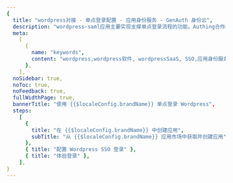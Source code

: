 ```yaml
---
{
  title: "wordpress对接 - 单点登录配置 - 应用身份服务 - GenAuth 身份云",
  description: "wordpress-saml应用主要实现支撑单点登录流程的功能。Authing合作网络提供 wordpress对接，单点登录，SSO，实现应用的快捷登录、免密登录，提升员工办公体验、增强用户体验，增强企业数字化服务水平。",
  meta:
    [
      {
        name: "keywords",
        content: "wordpress,wordpress软件, wordpressSaaS, SSO,应用身份服务,单点登录配置,Authing身份云",
      },
    ],
  noSidebar: true,
  noToc: true,
  noFeedback: true,
  fullWidthPage: true,
  bannerTitle: "使用 {{$localeConfig.brandName}} 单点登录 Wordpress",
  steps:
    [
      {
        title: "在 {{$localeConfig.brandName}} 中创建应用",
        subTitle: "从 {{$localeConfig.brandName}} 应用市场中获取并创建应用",
      },
      { title: "配置 Wordpress SSO 登录" },
      { title: "体验登录" },
    ],
}
---
```


<IntegrationDetail/>
